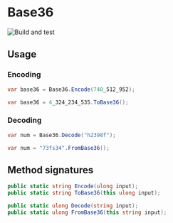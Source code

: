 # Base36

![Build and test](https://github.com/Atulin/Base36/workflows/Build%20and%20test/badge.svg)

## Usage

### Encoding

```cs
var base36 = Base36.Encode(740_512_952);
```

```cs
var base36 = 4_324_234_535.ToBase36();
```

### Decoding

```cs
var num = Base36.Decode("h2398f");
```

```cs
var num = "73fs34".FromBase36();
```

## Method signatures

```cs
public static string Encode(ulong input);
public static string ToBase36(this ulong input);

public static ulong Decode(string input);
public static ulong FromBase36(this string input);
```